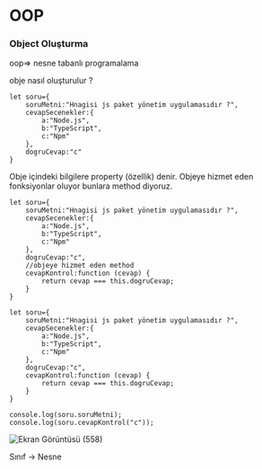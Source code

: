 # OOP

### Object Oluşturma

oop=> nesne tabanlı programalama

obje nasıl oluşturulur ?
```
let soru={
    soruMetni:"Hnagisi js paket yönetim uygulamasıdır ?",
    cevapSecenekler:{
        a:"Node.js",
        b:"TypeScript",
        c:"Npm"
    },
    dogruCevap:"c"
}
```

Obje içindeki bilgilere property (özellik) denir. Objeye hizmet eden fonksiyonlar oluyor bunlara method diyoruz.


```
let soru={
    soruMetni:"Hnagisi js paket yönetim uygulamasıdır ?",
    cevapSecenekler:{
        a:"Node.js",
        b:"TypeScript",
        c:"Npm"
    },
    dogruCevap:"c",
    //objeye hizmet eden method
    cevapKontrol:function (cevap) {
        return cevap === this.dogruCevap;
    }
}
```


```
let soru={
    soruMetni:"Hnagisi js paket yönetim uygulamasıdır ?",
    cevapSecenekler:{
        a:"Node.js",
        b:"TypeScript",
        c:"Npm"
    },
    dogruCevap:"c",
    cevapKontrol:function (cevap) {
        return cevap === this.dogruCevap;
    }
}

console.log(soru.soruMetni);
console.log(soru.cevapKontrol("c"));
```

![Ekran Görüntüsü (558)](https://user-images.githubusercontent.com/74673470/188906609-911e448f-acfe-4e6b-bc49-047ae63757eb.png)




Sınıf -> Nesne

```


````